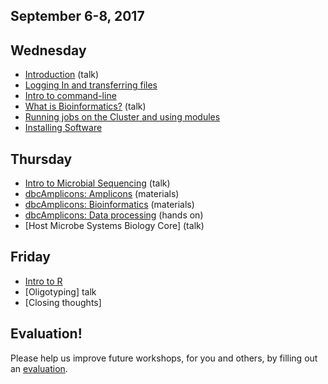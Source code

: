 ## September 6-8, 2017

Wednesday
----------
* [Introduction](wednesday/Introduction.pdf) (talk)
* [Logging In and transferring files](wednesday/logging-in)
* [Intro to command-line](wednesday/command-line-intro)
* [What is Bioinformatics?](wednesday/What_is_Bioinformatics.pdf) (talk)
* [Running jobs on the Cluster and using modules](wednesday/cluster)
* [Installing Software](wednesday/installing_software)


Thursday
----------

* [Intro to Microbial Sequencing](wednesday/Intro2MCSequencing.pdf) (talk)
* [dbcAmplicons: Amplicons](thursday/dbcAmplicons_Amplicons.pdf) (materials)
* [dbcAmplicons: Bioinformatics](thursday/dbcAmplicons_Bioinformatics.pdf) (materials)
* [dbcAmplicons: Data processing](thursday/dbcAmplicons_commands.md) (hands on)
* [Host Microbe Systems Biology Core] (talk)

Friday
----------

* [Intro to R](friday/Intro2R.md)
* [Oligotyping] talk
* [Closing thoughts]

Evaluation!
----------

Please help us improve future workshops, for you and others, by filling out an [evaluation]().
